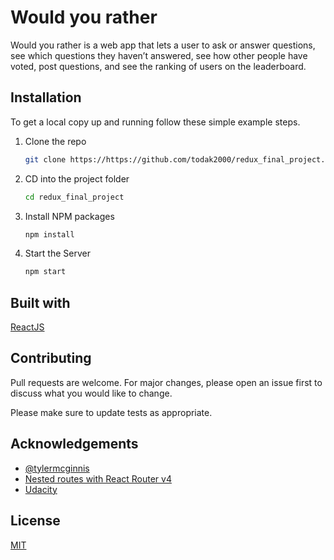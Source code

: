 # Would you rather

Would you rather is a web app that lets a user to ask or answer questions, see which questions they haven’t answered, see how other people have voted, post questions, and see the ranking of users on the leaderboard.

## Installation

To get a local copy up and running follow these simple example steps.

1. Clone the repo
   ```sh
   git clone https://https://github.com/todak2000/redux_final_project.git
   ```
2. CD into the project folder
   ```sh
   cd redux_final_project
   ```
3. Install NPM packages
   ```sh
   npm install
   ```
4. Start the Server
   ```sh
   npm start
   ```

## Built with
[ReactJS](https://reactjs.org/)


## Contributing
Pull requests are welcome. For major changes, please open an issue first to discuss what you would like to change.

Please make sure to update tests as appropriate.


## Acknowledgements
* [@tylermcginnis](https://twitter.com/tylermcginnis)
* [Nested routes with React Router v4](https://ui.dev/react-router-v4-nested-routes/)
* [Udacity](https://www.udacity.com/)



## License
[MIT](https://choosealicense.com/licenses/mit/)